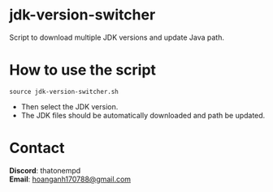 # jdk-version-switcher
 Script to download multiple JDK versions and update Java path.


# How to use the script

```
source jdk-version-switcher.sh
```

- Then select the JDK version.
- The JDK files should be automatically downloaded and path be updated.


# Contact
**Discord**: thatonempd <br/>
**Email**: hoanganh170788@gmail.com

